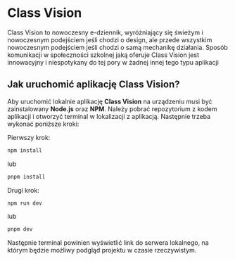 # Class Vision

Class Vision to nowoczesny e-dziennik, wyróżniający się świeżym i nowoczesnym podejściem jeśli chodzi o design, ale przede wszystkim nowoczesnym podejściem jeśli chodzi o samą mechanikę działania. Sposób komunikacji w społeczności szkolnej jaką oferuje Class Vision jest innowacyjny i niespotykany do tej pory w żadnej innej tego typu aplikacji
## Jak uruchomić aplikację Class Vision?

Aby uruchomić lokalnie aplikację **Class Vision** na urządzeniu musi być zainstalowany **Node.js** oraz **NPM**. Należy pobrać repozytorium z kodem aplikacji i otworzyć terminal w lokalizacji z aplikacją. Następnie trzeba wykonać poniższe kroki:

Pierwszy krok:

```sh
npm install
```

lub

```sh
pnpm install
```

Drugi krok:

```sh
npm run dev
```

lub

```sh
pnpm dev
```

Następnie terminal powinien wyświetlić link do serwera lokalnego, na którym będzie możliwy podgląd projektu w czasie rzeczywistym.
